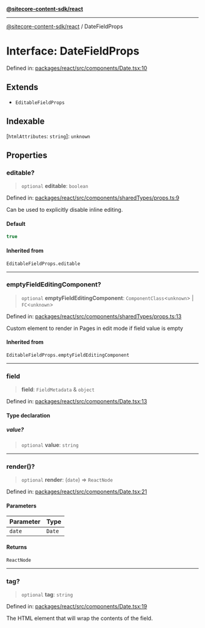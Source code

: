 [**@sitecore-content-sdk/react**](../README.md)

***

[@sitecore-content-sdk/react](../README.md) / DateFieldProps

# Interface: DateFieldProps

Defined in: [packages/react/src/components/Date.tsx:10](https://github.com/Sitecore/content-sdk/blob/a12743cf942dfe3195e858aea63c33d67943078b/packages/react/src/components/Date.tsx#L10)

## Extends

- `EditableFieldProps`

## Indexable

\[`htmlAttributes`: `string`\]: `unknown`

## Properties

### editable?

> `optional` **editable**: `boolean`

Defined in: [packages/react/src/components/sharedTypes/props.ts:9](https://github.com/Sitecore/content-sdk/blob/a12743cf942dfe3195e858aea63c33d67943078b/packages/react/src/components/sharedTypes/props.ts#L9)

Can be used to explicitly disable inline editing.

#### Default

```ts
true
```

#### Inherited from

`EditableFieldProps.editable`

***

### emptyFieldEditingComponent?

> `optional` **emptyFieldEditingComponent**: `ComponentClass`\<`unknown`\> \| `FC`\<`unknown`\>

Defined in: [packages/react/src/components/sharedTypes/props.ts:13](https://github.com/Sitecore/content-sdk/blob/a12743cf942dfe3195e858aea63c33d67943078b/packages/react/src/components/sharedTypes/props.ts#L13)

Custom element to render in Pages in edit mode if field value is empty

#### Inherited from

`EditableFieldProps.emptyFieldEditingComponent`

***

### field

> **field**: `FieldMetadata` & `object`

Defined in: [packages/react/src/components/Date.tsx:13](https://github.com/Sitecore/content-sdk/blob/a12743cf942dfe3195e858aea63c33d67943078b/packages/react/src/components/Date.tsx#L13)

#### Type declaration

##### value?

> `optional` **value**: `string`

***

### render()?

> `optional` **render**: (`date`) => `ReactNode`

Defined in: [packages/react/src/components/Date.tsx:21](https://github.com/Sitecore/content-sdk/blob/a12743cf942dfe3195e858aea63c33d67943078b/packages/react/src/components/Date.tsx#L21)

#### Parameters

| Parameter | Type |
| ------ | ------ |
| `date` | `Date` |

#### Returns

`ReactNode`

***

### tag?

> `optional` **tag**: `string`

Defined in: [packages/react/src/components/Date.tsx:19](https://github.com/Sitecore/content-sdk/blob/a12743cf942dfe3195e858aea63c33d67943078b/packages/react/src/components/Date.tsx#L19)

The HTML element that will wrap the contents of the field.
